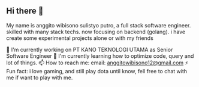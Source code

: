 ## Hi there 👋
My name is anggito wibisono sulistyo putro, a full stack software engineer. skilled with many stack techs. now focusing on backend (golang). i have create some experimental projects alone or with my friends

🔭 I'm currently working on PT KANO TEKNOLOGI UTAMA as Senior Software Engineer
🌱 I'm currently learning how to optimize code, query and lot of things.
📫 How to reach me: 
    email: anggitowibisono12@gmail.com
⚡ Fun fact: i love gaming, and still play dota until know, fell free to chat with me if want to play with me.


<!--
**anggetz/anggetz** is a ✨ _special_ ✨ repository because its `README.md` (this file) appears on your GitHub profile.

Here are some ideas to get you started:

- 🔭 I’m currently working on ...
- 🌱 I’m currently learning ...
- 👯 I’m looking to collaborate on ...
- 🤔 I’m looking for help with ...
- 💬 Ask me about ...
- 📫 How to reach me: ...
- 😄 Pronouns: ...
- ⚡ Fun fact: ...
-->
